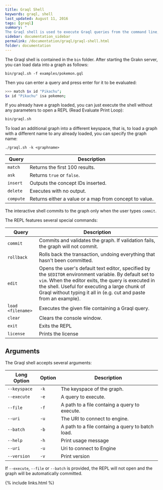 ```yaml
---
title: Graql Shell
keywords: graql, shell
last_updated: August 11, 2016
tags: [graql]
summary: "
The Graql shell is used to execute Graql queries from the command line, or to let Graql be invoked from other applications."
sidebar: documentation_sidebar
permalink: /documentation/graql/graql-shell.html
folder: documentation
---
```


The Graql shell is contained in the `bin` folder. After starting the Grakn server, you can load data into a graph as follows:

```
bin/graql.sh -f examples/pokemon.gql
```

Then you can enter a query and press enter for it to be evaluated:   

```bash
>>> match $x id "Pikachu";
$x id "Pikachu" isa pokemon;
```

If you already have a graph loaded, you can just execute the shell without any parameters to open a REPL (Read Evaluate Print Loop):

```bash
bin/graql.sh
```

To load an additional graph into a different keyspace, that is, to load a graph with a different name to any already loaded, you can specify the graph name:

```
./graql.sh -k <graphname>
``` 


| Query | Description                                   |
| ----------- | --------------------------------------------- |
| `match`     | Returns the first 100 results.                        |
| `ask`       | Returns `true` or `false`.                           |
| `insert`    | Outputs the concept IDs inserted. |
| `delete`    | Executes with no output.                           |
| `compute`   | Returns either a value or a map from concept to value.        |

   
The interactive shell commits to the graph only when the user types `commit`.

The REPL features several special commands:  

| Query        | Description                                            |
| -----------  | ------------------------------------------------------ |
| `commit`     | Commits and validates the graph. If validation fails, the graph will not commit. |
| `rollback`   | Rolls back the transaction, undoing everything that hasn't been committed. |
| `edit`       | Opens the user's default text editor, specified by the `$EDITOR` environment variable. By default set to `vim`. When the editor exits, the query is executed in the shell. Useful for executing a large chunk of Graql without typing it all in (e.g. cut and paste from an example).                           |
| `load <filename>` | Executes the given file containing a Graql query. |
| `clear`      | Clears the console window.                             |
| `exit`       | Exits the REPL                                         |
| `license`    | Prints the license                                     |


## Arguments

The Graql shell accepts several arguments:

| Long Option   | Option   | Description                                      |
| ------------- | -------- | ------------------------------------------------ |
| `--keyspace`  | `-k`     | The keyspace of the graph.                           |
| `--execute`   | `-e`     | A query to execute.                              |
| `--file`      | `-f`     | A path to a file containg a query to execute.    |
| `--uri`       | `-u`     | The URI to connect to engine.                    |
| `--batch`     | `-b`     | A path to a file containg a query to batch load. |
| `--help`      | `-h`     | Print usage message                              |
| `--uri`       | `-u`     | Uri to connect to Engine                         |
| `--version`   | `-v`     | Print version                                    |

If `--execute`, `--file` or `--batch` is provided, the REPL will not open and the
graph will be automatically committed.

{% include links.html %}
